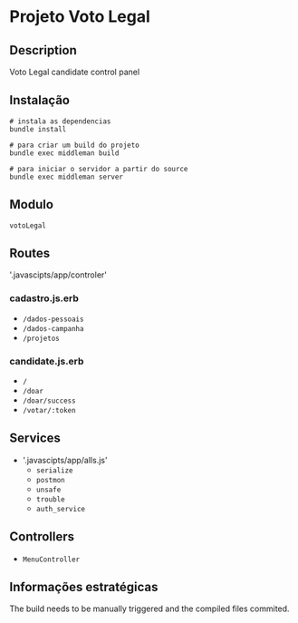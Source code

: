 # Projeto Voto Legal

## Description

Voto Legal candidate control panel

## Instalação

```
# instala as dependencias
bundle install

# para criar um build do projeto
bundle exec middleman build

# para iniciar o servidor a partir do source
bundle exec middleman server
```

## Modulo

`votoLegal`

## Routes

'.javascipts/app/controler'

### cadastro.js.erb

- `/dados-pessoais`
- `/dados-campanha`
- `/projetos`

### candidate.js.erb

- `/`
- `/doar`
- `/doar/success`
- `/votar/:token`

## Services

- '.javascipts/app/alls.js'
  - `serialize`
  - `postmon`
  - `unsafe`
  - `trouble`
  - `auth_service`

## Controllers

- `MenuController`

## Informações estratégicas

The build needs to be manually triggered and the compiled files commited.
